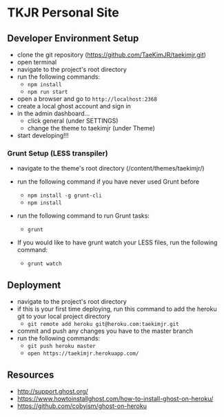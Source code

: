 # TKJR Personal Site

## Developer Environment Setup
- clone the git repository (https://github.com/TaeKimJR/taekimjr.git)
- open terminal
- navigate to the project's root directory
- run the following commands:
  + `npm install`
  + `npm run start`
- open a browser and go to `http://localhost:2368`
- create a local ghost account and sign in
- in the admin dashboard...
  + click general (under SETTINGS)
  + change the theme to taekimjr (under Theme)
- start developing!!!

### Grunt Setup (LESS transpiler)
- navigate to the theme's root directory (/content/themes/taekimjr/)
- run the following command if you have never used Grunt before
  + `npm install -g grunt-cli`
  + `npm install`
- run the following command to run Grunt tasks:
  + `grunt`

- If you would like to have grunt watch your LESS files, run the following command:
  + `grunt watch`

## Deployment
- navigate to the project's root directory
- if this is your first time deploying, run this command to add the heroku git to your local project directory
  + `git remote add heroku git@heroku.com:taekimjr.git`
- commit and push any changes you have to the master branch
- run the following commands:
  + `git push heroku master`
  + `open https://taekimjr.herokuapp.com/`

## Resources
- http://support.ghost.org/
- https://www.howtoinstallghost.com/how-to-install-ghost-on-heroku/
- https://github.com/cobyism/ghost-on-heroku